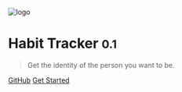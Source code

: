 <!-- _coverpage.md -->

![logo](_media/favicon.ico)

# Habit Tracker <small>0.1</small>

> Get the identity of the person you want to be.

[GitHub](https://github.com/PinkBlure)
[Get Started](./README.md#getting-started-with-create-react-app)